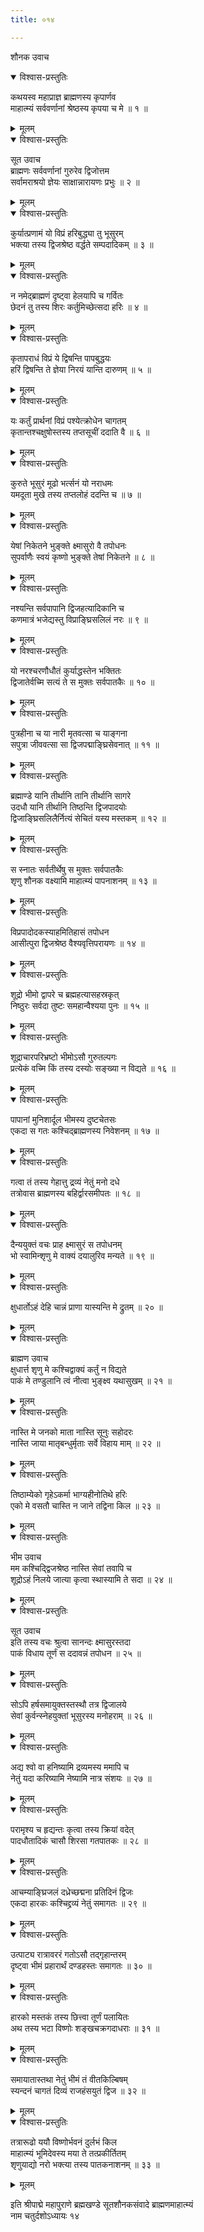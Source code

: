 ```yaml
---
title: ०१४

---
```

शौनक उवाच  

<details open><summary>विश्वास-प्रस्तुतिः</summary>

कथयस्व महाप्राज्ञ ब्राह्मणस्य कृपार्णव  
माहात्म्यं सर्ववर्णानां श्रेष्ठस्य कृपया च मे ॥ १ ॥
</details>

<details><summary>मूलम्</summary>

कथयस्व महाप्राज्ञ ब्राह्मणस्य कृपार्णव  
माहात्म्यं सर्ववर्णानां श्रेष्ठस्य कृपया च मे ॥ १ ॥
</details>



<details open><summary>विश्वास-प्रस्तुतिः</summary>

सूत उवाच  
ब्राह्मणः सर्ववर्णानां गुरुरेव द्विजोत्तम  
सर्वामराश्रयो ज्ञेयः साक्षान्नारायणः प्रभुः ॥ २ ॥
</details>

<details><summary>मूलम्</summary>

सूत उवाच  
ब्राह्मणः सर्ववर्णानां गुरुरेव द्विजोत्तम  
सर्वामराश्रयो ज्ञेयः साक्षान्नारायणः प्रभुः ॥ २ ॥
</details>



<details open><summary>विश्वास-प्रस्तुतिः</summary>

कुर्यात्प्रणामं यो विप्रं हरिबुद्ध्या तु भूसुरम्  
भक्त्या तस्य द्विजश्रेष्ठ वर्द्धते सम्पदादिकम् ॥ ३ ॥
</details>

<details><summary>मूलम्</summary>

कुर्यात्प्रणामं यो विप्रं हरिबुद्ध्या तु भूसुरम्  
भक्त्या तस्य द्विजश्रेष्ठ वर्द्धते सम्पदादिकम् ॥ ३ ॥
</details>



<details open><summary>विश्वास-प्रस्तुतिः</summary>

न नमेद्ब्राह्मणं दृष्ट्वा हेलयापि च गर्वितः  
छेदनं तु तस्य शिरः कर्तुमिच्छेत्सदा हरिः ॥ ४ ॥
</details>

<details><summary>मूलम्</summary>

न नमेद्ब्राह्मणं दृष्ट्वा हेलयापि च गर्वितः  
छेदनं तु तस्य शिरः कर्तुमिच्छेत्सदा हरिः ॥ ४ ॥
</details>



<details open><summary>विश्वास-प्रस्तुतिः</summary>

कृतापराधं विप्रं ये द्विषन्ति पापबुद्धयः  
हरिं द्विषन्ति ते ज्ञेया निरयं यान्ति दारुणम् ॥ ५ ॥
</details>

<details><summary>मूलम्</summary>

कृतापराधं विप्रं ये द्विषन्ति पापबुद्धयः  
हरिं द्विषन्ति ते ज्ञेया निरयं यान्ति दारुणम् ॥ ५ ॥
</details>



<details open><summary>विश्वास-प्रस्तुतिः</summary>

यः कर्तुं प्रार्थनां विप्रं पश्येत्क्रोधेन चागतम्  
कृतान्तश्चक्षुषोस्तस्य तप्तसूचीं ददाति वै ॥ ६ ॥
</details>

<details><summary>मूलम्</summary>

यः कर्तुं प्रार्थनां विप्रं पश्येत्क्रोधेन चागतम्  
कृतान्तश्चक्षुषोस्तस्य तप्तसूचीं ददाति वै ॥ ६ ॥
</details>



<details open><summary>विश्वास-प्रस्तुतिः</summary>

कुरुते भूसुरं मूढो भर्त्सनं यो नराधमः  
यमदूता मुखे तस्य तप्तलोहं ददन्ति च ॥ ७ ॥
</details>

<details><summary>मूलम्</summary>

कुरुते भूसुरं मूढो भर्त्सनं यो नराधमः  
यमदूता मुखे तस्य तप्तलोहं ददन्ति च ॥ ७ ॥
</details>



<details open><summary>विश्वास-प्रस्तुतिः</summary>

येषां निकेतने भुङ्क्ते क्ष्मासुरो वै तपोधनः  
सुपर्वाणैः स्वयं कृष्णो भुङ्क्ते तेषां निकेतने ॥ ८ ॥
</details>

<details><summary>मूलम्</summary>

येषां निकेतने भुङ्क्ते क्ष्मासुरो वै तपोधनः  
सुपर्वाणैः स्वयं कृष्णो भुङ्क्ते तेषां निकेतने ॥ ८ ॥
</details>



<details open><summary>विश्वास-प्रस्तुतिः</summary>

नश्यन्ति सर्वपापानि द्विजहत्यादिकानि च  
कणमात्रं भजेद्यस्तु विप्राङ्घ्रिसलिलं नरः ॥ ९ ॥
</details>

<details><summary>मूलम्</summary>

नश्यन्ति सर्वपापानि द्विजहत्यादिकानि च  
कणमात्रं भजेद्यस्तु विप्राङ्घ्रिसलिलं नरः ॥ ९ ॥
</details>



<details open><summary>विश्वास-प्रस्तुतिः</summary>

यो नरश्चरणौधौतं कुर्याद्धस्तेन भक्तितः  
द्विजातेर्वच्मि सत्यं ते स मुक्तः सर्वपातकैः ॥ १० ॥
</details>

<details><summary>मूलम्</summary>

यो नरश्चरणौधौतं कुर्याद्धस्तेन भक्तितः  
द्विजातेर्वच्मि सत्यं ते स मुक्तः सर्वपातकैः ॥ १० ॥
</details>



<details open><summary>विश्वास-प्रस्तुतिः</summary>

पुत्रहीना च या नारी मृतवत्सा च याङ्गना  
सपुत्रा जीववत्सा सा द्विजपद्माङ्घ्रिसेवनात् ॥ ११ ॥
</details>

<details><summary>मूलम्</summary>

पुत्रहीना च या नारी मृतवत्सा च याङ्गना  
सपुत्रा जीववत्सा सा द्विजपद्माङ्घ्रिसेवनात् ॥ ११ ॥
</details>



<details open><summary>विश्वास-प्रस्तुतिः</summary>

ब्रह्माण्डे यानि तीर्थानि तानि तीर्थानि सागरे  
उदधौ यानि तीर्थानि तिष्ठन्ति द्विजपादयोः  
द्विजाङ्घ्रिसलिलैर्नित्यं सेचितं यस्य मस्तकम् ॥ १२ ॥
</details>

<details><summary>मूलम्</summary>

ब्रह्माण्डे यानि तीर्थानि तानि तीर्थानि सागरे  
उदधौ यानि तीर्थानि तिष्ठन्ति द्विजपादयोः  
द्विजाङ्घ्रिसलिलैर्नित्यं सेचितं यस्य मस्तकम् ॥ १२ ॥
</details>



<details open><summary>विश्वास-प्रस्तुतिः</summary>

स स्नातः सर्वतीर्थेषु स मुक्तः सर्वपातकैः  
शृणु शौनक वक्ष्यामि माहात्म्यं पापनाशनम् ॥ १३ ॥
</details>

<details><summary>मूलम्</summary>

स स्नातः सर्वतीर्थेषु स मुक्तः सर्वपातकैः  
शृणु शौनक वक्ष्यामि माहात्म्यं पापनाशनम् ॥ १३ ॥
</details>



<details open><summary>विश्वास-प्रस्तुतिः</summary>

विप्रपादोदकस्याहमितिहासं तपोधन  
आसीत्पुरा द्विजश्रेष्ठ वैश्यवृत्तिपरायणः ॥ १४ ॥
</details>

<details><summary>मूलम्</summary>

विप्रपादोदकस्याहमितिहासं तपोधन  
आसीत्पुरा द्विजश्रेष्ठ वैश्यवृत्तिपरायणः ॥ १४ ॥
</details>



<details open><summary>विश्वास-प्रस्तुतिः</summary>

शूद्रो भीमो द्वापरे च ब्रह्महत्यासहस्रकृत्  
निष्ठुरः सर्वदा तुष्टः समहान्वैश्यया पुनः ॥ १५ ॥
</details>

<details><summary>मूलम्</summary>

शूद्रो भीमो द्वापरे च ब्रह्महत्यासहस्रकृत्  
निष्ठुरः सर्वदा तुष्टः समहान्वैश्यया पुनः ॥ १५ ॥
</details>



<details open><summary>विश्वास-प्रस्तुतिः</summary>

शूद्राचारपरिभ्रष्टो भीमोऽसौ गुरुतल्पगः  
प्रत्येकं वच्मि किं तस्य दस्योः सङ्ख्या न विद्यते ॥ १६ ॥
</details>

<details><summary>मूलम्</summary>

शूद्राचारपरिभ्रष्टो भीमोऽसौ गुरुतल्पगः  
प्रत्येकं वच्मि किं तस्य दस्योः सङ्ख्या न विद्यते ॥ १६ ॥
</details>



<details open><summary>विश्वास-प्रस्तुतिः</summary>

पापानां मुनिशार्दूल भीमस्य दुष्टचेतसः  
एकदा स गतः कश्चिद्ब्राह्मणस्य निवेशनम् ॥ १७ ॥
</details>

<details><summary>मूलम्</summary>

पापानां मुनिशार्दूल भीमस्य दुष्टचेतसः  
एकदा स गतः कश्चिद्ब्राह्मणस्य निवेशनम् ॥ १७ ॥
</details>



<details open><summary>विश्वास-प्रस्तुतिः</summary>

गत्वा तं तस्य गेहात्तु द्रव्यं नेतुं मनो दधे  
तत्रोवास ब्राह्मणस्य बहिर्द्वारसमीपतः ॥ १८ ॥
</details>

<details><summary>मूलम्</summary>

गत्वा तं तस्य गेहात्तु द्रव्यं नेतुं मनो दधे  
तत्रोवास ब्राह्मणस्य बहिर्द्वारसमीपतः ॥ १८ ॥
</details>



<details open><summary>विश्वास-प्रस्तुतिः</summary>

दैन्ययुक्तं वचः प्राह क्ष्मासुरं स तपोधनम्  
भो स्वामिन्शृणु मे वाक्यं दयालुरिव मन्यते ॥ १९ ॥
</details>

<details><summary>मूलम्</summary>

दैन्ययुक्तं वचः प्राह क्ष्मासुरं स तपोधनम्  
भो स्वामिन्शृणु मे वाक्यं दयालुरिव मन्यते ॥ १९ ॥
</details>



<details open><summary>विश्वास-प्रस्तुतिः</summary>

क्षुधार्तोऽहं देहि चान्नं प्राणा यास्यन्ति मे द्रुतम् ॥ २० ॥
</details>

<details><summary>मूलम्</summary>

क्षुधार्तोऽहं देहि चान्नं प्राणा यास्यन्ति मे द्रुतम् ॥ २० ॥
</details>



<details open><summary>विश्वास-प्रस्तुतिः</summary>

ब्राह्मण उवाच  
क्षुधार्त्त शृणु मे कश्चिद्वाक्यं कर्तुं न विद्यते  
पाकं मे तण्डुलानि त्वं नीत्वा भुङ्क्ष्व यथासुखम् ॥ २१ ॥
</details>

<details><summary>मूलम्</summary>

ब्राह्मण उवाच  
क्षुधार्त्त शृणु मे कश्चिद्वाक्यं कर्तुं न विद्यते  
पाकं मे तण्डुलानि त्वं नीत्वा भुङ्क्ष्व यथासुखम् ॥ २१ ॥
</details>



<details open><summary>विश्वास-प्रस्तुतिः</summary>

नास्ति मे जनको माता नास्ति सूनुः सहोदरः  
नास्ति जाया मातृबन्धुर्मृताः सर्वे विहाय माम् ॥ २२ ॥
</details>

<details><summary>मूलम्</summary>

नास्ति मे जनको माता नास्ति सूनुः सहोदरः  
नास्ति जाया मातृबन्धुर्मृताः सर्वे विहाय माम् ॥ २२ ॥
</details>



<details open><summary>विश्वास-प्रस्तुतिः</summary>

तिष्ठाम्येको गृहेऽकर्मा भाग्यहीनोतिथे हरिः  
एको मे वसतौ चास्ति न जाने तद्विना किल ॥ २३ ॥
</details>

<details><summary>मूलम्</summary>

तिष्ठाम्येको गृहेऽकर्मा भाग्यहीनोतिथे हरिः  
एको मे वसतौ चास्ति न जाने तद्विना किल ॥ २३ ॥
</details>



<details open><summary>विश्वास-प्रस्तुतिः</summary>

भीम उवाच  
मम कश्चिद्द्विजश्रेष्ठ नास्ति सेवां तवापि च  
शूद्रोऽहं निलये जात्या कृत्वा स्थास्यामि ते सदा ॥ २४ ॥
</details>

<details><summary>मूलम्</summary>

भीम उवाच  
मम कश्चिद्द्विजश्रेष्ठ नास्ति सेवां तवापि च  
शूद्रोऽहं निलये जात्या कृत्वा स्थास्यामि ते सदा ॥ २४ ॥
</details>



<details open><summary>विश्वास-प्रस्तुतिः</summary>

सूत उवाच  
इति तस्य वचः श्रुत्वा सानन्दः क्ष्मासुरस्तदा  
पाकं विधाय तूर्णं स ददावन्नं तपोधन ॥ २५ ॥
</details>

<details><summary>मूलम्</summary>

सूत उवाच  
इति तस्य वचः श्रुत्वा सानन्दः क्ष्मासुरस्तदा  
पाकं विधाय तूर्णं स ददावन्नं तपोधन ॥ २५ ॥
</details>



<details open><summary>विश्वास-प्रस्तुतिः</summary>

सोऽपि हर्षसमायुक्तस्तस्थौ तत्र द्विजालये  
सेवां कुर्वन्स्नेहयुक्तां भूसुरस्य मनोहराम् ॥ २६ ॥
</details>

<details><summary>मूलम्</summary>

सोऽपि हर्षसमायुक्तस्तस्थौ तत्र द्विजालये  
सेवां कुर्वन्स्नेहयुक्तां भूसुरस्य मनोहराम् ॥ २६ ॥
</details>



<details open><summary>विश्वास-प्रस्तुतिः</summary>

अद्य श्वो वा हनिष्यामि द्रव्यमस्य ममापि च  
नेतुं यदा करिष्यामि नेष्यामि नात्र संशयः ॥ २७ ॥
</details>

<details><summary>मूलम्</summary>

अद्य श्वो वा हनिष्यामि द्रव्यमस्य ममापि च  
नेतुं यदा करिष्यामि नेष्यामि नात्र संशयः ॥ २७ ॥
</details>



<details open><summary>विश्वास-प्रस्तुतिः</summary>

परामृश्य च हृद्यन्तः कृत्वा तस्य क्रियां वदेत्  
पादधौतादिकं चासौ शिरसा गतपातकः ॥ २८ ॥
</details>

<details><summary>मूलम्</summary>

परामृश्य च हृद्यन्तः कृत्वा तस्य क्रियां वदेत्  
पादधौतादिकं चासौ शिरसा गतपातकः ॥ २८ ॥
</details>



<details open><summary>विश्वास-प्रस्तुतिः</summary>

आचम्याङ्घ्रिजलं दध्रेच्छद्मना प्रतिदिनं द्विजः  
एकदा हारकः कश्चिद्द्रव्यं नेतुं समागतः ॥ २९ ॥
</details>

<details><summary>मूलम्</summary>

आचम्याङ्घ्रिजलं दध्रेच्छद्मना प्रतिदिनं द्विजः  
एकदा हारकः कश्चिद्द्रव्यं नेतुं समागतः ॥ २९ ॥
</details>



<details open><summary>विश्वास-प्रस्तुतिः</summary>

उत्पाट्य रात्रावररं गतोऽसौ तद्गृहान्तरम्  
दृष्ट्वा भीमं प्रहारार्थं दण्डहस्तः समागतः ॥ ३० ॥
</details>

<details><summary>मूलम्</summary>

उत्पाट्य रात्रावररं गतोऽसौ तद्गृहान्तरम्  
दृष्ट्वा भीमं प्रहारार्थं दण्डहस्तः समागतः ॥ ३० ॥
</details>



<details open><summary>विश्वास-प्रस्तुतिः</summary>

हारको मस्तकं तस्य छित्त्वा तूर्णं पलायितः  
अथ तस्य भटा विष्णोः शङ्खचक्रगदाधराः ॥ ३१ ॥
</details>

<details><summary>मूलम्</summary>

हारको मस्तकं तस्य छित्त्वा तूर्णं पलायितः  
अथ तस्य भटा विष्णोः शङ्खचक्रगदाधराः ॥ ३१ ॥
</details>



<details open><summary>विश्वास-प्रस्तुतिः</summary>

समायातास्तथा नेतुं भीमं तं वीतकिल्बिषम्  
स्यन्दनं चागतं दिव्यं राजहंसयुतं द्विज ॥ ३२ ॥
</details>

<details><summary>मूलम्</summary>

समायातास्तथा नेतुं भीमं तं वीतकिल्बिषम्  
स्यन्दनं चागतं दिव्यं राजहंसयुतं द्विज ॥ ३२ ॥
</details>



<details open><summary>विश्वास-प्रस्तुतिः</summary>

तत्रारूढो ययौ विष्णोर्भवनं दुर्लभं किल  
माहात्म्यं भूमिदेवस्य मया ते तत्प्रकीर्तितम्  
शृणुयाद्यो नरो भक्त्या तस्य पातकनाशनम् ॥ ३३ ॥
</details>

<details><summary>मूलम्</summary>

तत्रारूढो ययौ विष्णोर्भवनं दुर्लभं किल  
माहात्म्यं भूमिदेवस्य मया ते तत्प्रकीर्तितम्  
शृणुयाद्यो नरो भक्त्या तस्य पातकनाशनम् ॥ ३३ ॥
</details>


इति श्रीपाद्मे महापुराणे ब्रह्मखण्डे सूतशौनकसंवादे ब्राह्मणमाहात्म्यं  
नाम चतुर्दशोऽध्यायः १४